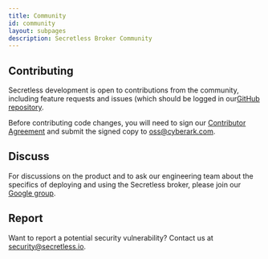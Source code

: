 ```yaml
---
title: Community
id: community
layout: subpages
description: Secretless Broker Community
---
```


<div class="row">
	<div class="col-md-4 col-sm-12">
    <h2><i class="slss-icon fas fa-code"></i> Contributing</h2>
    <p>Secretless development is open to contributions from the community, including feature requests and issues (which should be logged in our<a href="https://github.com/conjurinc/secretless">GitHub repository</a>.</p>
    <p>Before contributing code changes, you will need to sign our <a href="https://github.com/conjurinc/secretless/blob/master/Contributing_OSS/CyberArk_Open_Source_Contributor_Agreement.pdf">Contributor Agreement</a> and submit the signed copy to <a href="mailto:oss@cyberark.com">oss@cyberark.com</a>.</p>
	</div>
	<div class="col-md-4 col-sm-12">
		<h2><i class="slss-icon fas fa-comments"></i> Discuss</h2>
    <p>For discussions on the product and to ask our engineering team about the specifics of deploying and using the Secretless broker, please join our <a href="https://groups.google.com/forum/#!forum/secretless">Google group</a>.</p>
	</div>
	<div class="col-md-4 col-sm-12">
		<h2><i class="slss-icon fas fa-bug"></i> Report</h2>
    <p>Want to report a potential security vulnerability? Contact us at <a href="mailto:security@secretless.io">security@secretless.io</a>.</p>
	</div>
</div>

